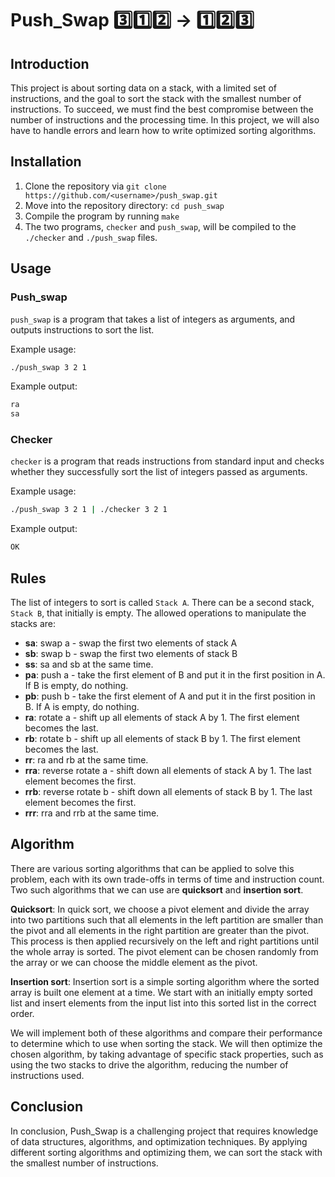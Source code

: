 # Push_Swap 3️⃣1️⃣2️⃣ -> 1️⃣2️⃣3️⃣

## Introduction
This project is about sorting data on a stack, with a limited set of instructions, and the goal to sort the stack with the smallest number of instructions. To succeed, we must find the best compromise between the number of instructions and the processing time. In this project, we will also have to handle errors and learn how to write optimized sorting algorithms.

## Installation
1. Clone the repository via `git clone https://github.com/<username>/push_swap.git`
2. Move into the repository directory: `cd push_swap`
3. Compile the program by running `make`
4. The two programs, `checker` and `push_swap`, will be compiled to the `./checker` and `./push_swap` files.

## Usage
### Push_swap
`push_swap` is a program that takes a list of integers as arguments, and outputs instructions to sort the list.

Example usage: 
```bash
./push_swap 3 2 1
```
Example output: 
```bash
ra
sa
```

### Checker
`checker` is a program that reads instructions from standard input and checks whether they successfully sort the list of integers passed as arguments.

Example usage:
```bash
./push_swap 3 2 1 | ./checker 3 2 1
```
Example output:
```bash
OK
```

## Rules
The list of integers to sort is called `Stack A`. There can be a second stack, `Stack B`, that initially is empty. The allowed operations to manipulate the stacks are:

- **sa**: swap a - swap the first two elements of stack A
- **sb**: swap b - swap the first two elements of stack B
- **ss**: sa and sb at the same time.
- **pa**: push a - take the first element of B and put it in the first position in A. If B is empty, do nothing.
- **pb**: push b - take the first element of A and put it in the first position in B. If A is empty, do nothing.
- **ra**: rotate a - shift up all elements of stack A by 1. The first element becomes the last.
- **rb**: rotate b - shift up all elements of stack B by 1. The first element becomes the last.
- **rr**: ra and rb at the same time.
- **rra**: reverse rotate a - shift down all elements of stack A by 1. The last element becomes the first.
- **rrb**: reverse rotate b - shift down all elements of stack B by 1. The last element becomes the first.
- **rrr**: rra and rrb at the same time.

## Algorithm
There are various sorting algorithms that can be applied to solve this problem, each with its own trade-offs in terms of time and instruction count. Two such algorithms that we can use are **quicksort** and **insertion sort**. 

**Quicksort**: In quick sort, we choose a pivot element and divide the array into two partitions such that all elements in the left partition are smaller than the pivot and all elements in the right partition are greater than the pivot. This process is then applied recursively on the left and right partitions until the whole array is sorted. The pivot element can be chosen randomly from the array or we can choose the middle element as the pivot.

**Insertion sort**: Insertion sort is a simple sorting algorithm where the sorted array is built one element at a time. We start with an initially empty sorted list and insert elements from the input list into this sorted list in the correct order.

We will implement both of these algorithms and compare their performance to determine which to use when sorting the stack. We will then optimize the chosen algorithm, by taking advantage of specific stack properties, such as using the two stacks to drive the algorithm, reducing the number of instructions used.

## Conclusion
In conclusion, Push_Swap is a challenging project that requires knowledge of data structures, algorithms, and optimization techniques. By applying different sorting algorithms and optimizing them, we can sort the stack with the smallest number of instructions.
